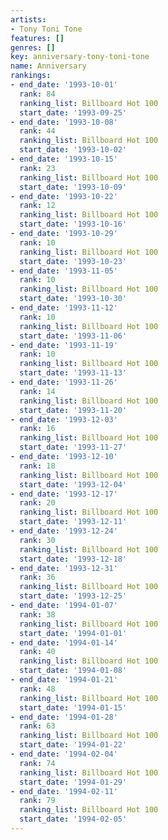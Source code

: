 ```yaml
---
artists:
- Tony Toni Tone
features: []
genres: []
key: anniversary-tony-toni-tone
name: Anniversary
rankings:
- end_date: '1993-10-01'
  rank: 84
  ranking_list: Billboard Hot 100
  start_date: '1993-09-25'
- end_date: '1993-10-08'
  rank: 44
  ranking_list: Billboard Hot 100
  start_date: '1993-10-02'
- end_date: '1993-10-15'
  rank: 23
  ranking_list: Billboard Hot 100
  start_date: '1993-10-09'
- end_date: '1993-10-22'
  rank: 12
  ranking_list: Billboard Hot 100
  start_date: '1993-10-16'
- end_date: '1993-10-29'
  rank: 10
  ranking_list: Billboard Hot 100
  start_date: '1993-10-23'
- end_date: '1993-11-05'
  rank: 10
  ranking_list: Billboard Hot 100
  start_date: '1993-10-30'
- end_date: '1993-11-12'
  rank: 10
  ranking_list: Billboard Hot 100
  start_date: '1993-11-06'
- end_date: '1993-11-19'
  rank: 10
  ranking_list: Billboard Hot 100
  start_date: '1993-11-13'
- end_date: '1993-11-26'
  rank: 14
  ranking_list: Billboard Hot 100
  start_date: '1993-11-20'
- end_date: '1993-12-03'
  rank: 16
  ranking_list: Billboard Hot 100
  start_date: '1993-11-27'
- end_date: '1993-12-10'
  rank: 18
  ranking_list: Billboard Hot 100
  start_date: '1993-12-04'
- end_date: '1993-12-17'
  rank: 20
  ranking_list: Billboard Hot 100
  start_date: '1993-12-11'
- end_date: '1993-12-24'
  rank: 30
  ranking_list: Billboard Hot 100
  start_date: '1993-12-18'
- end_date: '1993-12-31'
  rank: 36
  ranking_list: Billboard Hot 100
  start_date: '1993-12-25'
- end_date: '1994-01-07'
  rank: 38
  ranking_list: Billboard Hot 100
  start_date: '1994-01-01'
- end_date: '1994-01-14'
  rank: 40
  ranking_list: Billboard Hot 100
  start_date: '1994-01-08'
- end_date: '1994-01-21'
  rank: 48
  ranking_list: Billboard Hot 100
  start_date: '1994-01-15'
- end_date: '1994-01-28'
  rank: 63
  ranking_list: Billboard Hot 100
  start_date: '1994-01-22'
- end_date: '1994-02-04'
  rank: 74
  ranking_list: Billboard Hot 100
  start_date: '1994-01-29'
- end_date: '1994-02-11'
  rank: 79
  ranking_list: Billboard Hot 100
  start_date: '1994-02-05'
---
```


